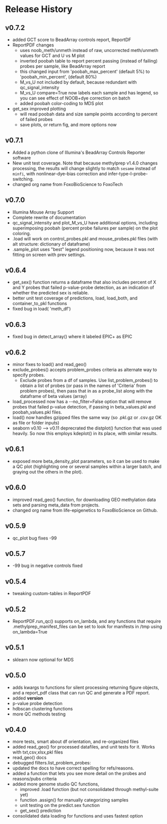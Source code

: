 # Release History

## v0.7.2
- added GCT score to BeadArray controls report, ReportDF
- ReportPDF changes
  - uses noob_meth/unmeth instead of raw, uncorrected meth/unmeth values for GCT and U vs M plot
  - inverted poobah table to report percent passing (instead of failing) probes per sample, like BeadArray report
  - this changed input from 'poobah_max_percent' (default 5%) to 'poobah_min_percent', (default 80%)
  - M_vs_U not included by default, because redundant with qc_signal_intensity
  - M_vs_U compare=True now labels each sample and has legend, so you can see effect of NOOB+dye correction on batch
  - added poobah color-coding to MDS plot
- get_sex improved plotting
  - will read poobah data and size sample points according to percent of failed probes
  - save plots, or return fig, and more options now

## v0.7.1
- Added a python clone of Illumina's BeadArray Controls Reporter software
- New unit test coverage. Note that because methylprep v1.4.0 changes processing, the results will change slightly
    to match `sesame` instead of `minfi`, with nonlinear-dye-bias correction and infer-type-I-probe-switching.
- changed org name from FoxoBioScience to FoxoTech

## v0.7.0
- Illumina Mouse Array Support
- Complete rewrite of documentation
- qc_signal_intensity and plot_M_vs_U have additional options, including superimposing poobah (percent probe failures per sample) on the plot coloring.
- .load will work on control_probes.pkl and mouse_probes.pkl files (with alt structure: dictionary of dataframe)
- .sample_plot uses "best" legend positioning now, because it was not fitting on screen with prev settings.

## v0.6.4
- get_sex() function returns a dataframe that also includes percent of X and Y probes that failed p-value-probe detection, as an indication of whether the predicted sex is reliable.
- better unit test coverage of predictions, load, load_both, and container_to_pkl functions
- fixed bug in load( 'meth_df')

## v0.6.3
- fixed bug in detect_array() where it labeled EPIC+ as EPIC

## v0.6.2
- minor fixes to load() and read_geo()
- exclude_probes() accepts problem_probes criteria as alternate way to specify probes.
    - Exclude probes from a df of samples. Use list_problem_probes() to obtain a list of probes (or pass in the names of 'Criteria' from problem probes), then pass that in as a probe_list along with the dataframe of beta values (array)
- load_processed now has a --no_filter=False option that will remove probes that failed p-value detection, if passing in beta_values.pkl and poobah_values.pkl files.
- load() now handles gzipped files the same way (so .pkl.gz or .csv.gz OK as file or folder inputs)
- seaborn v0.10 --> v0.11 deprecrated the distplot() function that was used heavily. So now this employs kdeplot() in its place, with similar results.

## v0.6.1
- exposed more beta_density_plot parameters, so it can be used to make a QC plot (highlighting one
or several samples within a larger batch, and graying out the others in the plot).

## v0.6.0
- improved read_geo() function, for downloading GEO methylation data sets and parsing meta_data from projects.
- changed org name from life-epigenetics to FoxoBioScience on Github.

## v0.5.9
- qc_plot bug fixes -99

## v0.5.7
- -99 bug in negative controls fixed

## v0.5.4
- tweaking custom-tables in ReportPDF

## v0.5.2
- ReportPDF.run_qc() supports on_lambda, and any functions that require .methylprep_manifest_files can be set to look for manifests in /tmp using on_lambda=True

## v0.5.1
- sklearn now optional for MDS

## v0.5.0
- adds kwargs to functions for silent processing returning figure objects, and a report_pdf class that can run QC and generate a PDF report.
- added __version__
- p-value probe detection
- hdbscan clustering functions
- more QC methods testing

## v0.4.0
- more tests, smart about df orientation, and re-organized files
- added read_geo() for processed datafiles, and unit tests for it. Works with txt,csv,xlsx,pkl files
- read_geo() docs
- debugged filters.list_problem_probes:
- updated the docs to have correct spelling for refs/reasons.
- added a function that lets you see more detail on the probes and reasons/pubs criteria
- added more genome studio QC functions,
  - improved .load function (but not consolidated through methyl-suite yet)
  - function .assign() for manually categorizing samples
  - unit testing on the predict.sex function
  - get_sex() prediction
- consolidated data loading for functions and uses fastest option
